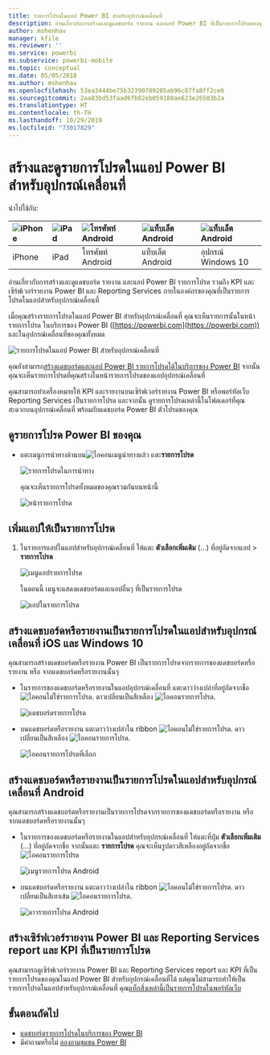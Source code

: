 ```yaml
---
title: รายการโปรดในแอป Power BI สำหรับอุปกรณ์เคลื่อนที่
description: อ่านเกี่ยวกับการสร้างและดูแดชบอร์ด รายงาน และแอป Power BI ที่เป็นรายการโปรดของคุณ รวมถึงเซิร์ฟเวอร์รายงาน Power BI และ Reporting Services report และ KPI ในแอปสำหรับอุปกรณ์เคลื่อนที่
author: mshenhav
manager: kfile
ms.reviewer: ''
ms.service: powerbi
ms.subservice: powerbi-mobile
ms.topic: conceptual
ms.date: 05/05/2018
ms.author: mshenhav
ms.openlocfilehash: 53ea3444be75b32390789205ab96c87fa8ff2ce6
ms.sourcegitcommit: 2aa83bd53faad6fb02eb059188ae623e26503b2a
ms.translationtype: HT
ms.contentlocale: th-TH
ms.lasthandoff: 10/29/2019
ms.locfileid: "73017829"
---
```

# <a name="make-and-view-favorites-in-the-power-bi-mobile-apps"></a>สร้างและดูรายการโปรดในแอป Power BI สำหรับอุปกรณ์เคลื่อนที่
นำไปใช้กับ:

| ![iPhone](./media/mobile-apps-favorites/iphone-logo-50-px.png) | ![iPad](./media/mobile-apps-favorites/ipad-logo-50-px.png) | ![โทรศัพท์ Android](./media/mobile-apps-favorites/android-phone-logo-50-px.png) | ![แท็บเล็ต Android](./media/mobile-apps-favorites/android-tablet-logo-50-px.png) | ![แท็บเล็ต Android](./media/mobile-apps-favorites/win-10-logo-50-px.png) |
|:--- |:--- |:--- |:--- |:--- |
| iPhone |iPad |โทรศัพท์ Android |แท็บเล็ต Android |อุปกรณ์ Windows 10 |

อ่านเกี่ยวกับการสร้างและดูแดชบอร์ด รายงาน และแอป Power BI รายการโปรด รวมถึง KPI และเซิร์ฟเวอร์รายงาน Power BI และ Reporting Services ภายในองค์กรของคุณที่เป็นรายการโปรดในแอปสำหรับอุปกรณ์เคลื่อนที่

เมื่อคุณสร้างรายการโปรดในแอป Power BI สำหรับอุปกรณ์เคลื่อนที่ คุณจะเห็นรายการนั้นในหน้ารายการโปรด ในบริการของ Power BI ([https://powerbi.com](https://powerbi.com)) และในอุปกรณ์เคลื่อนที่ของคุณทั้งหมด 

![รายการโปรดในแอป Power BI สำหรับอุปกรณ์เคลื่อนที่](./media/mobile-apps-favorites/power-bi-android-favorites-reports.png)


คุณยังสามารถ[สร้างแดชบอร์ดและแอป Power BI รายการโปรดได้ในบริการของ Power BI](../end-user-favorite.md) จากนั้น คุณจะเห็นรายการโปรดที่คุณสร้างในหน้ารายการโปรดของแอปอุปกรณ์เคลื่อนที่

คุณสามารถทำเครื่องหมายให้ KPI และรายงานบนเซิร์ฟเวอร์รายงาน Power BI หรือพอร์ทัลเว็บ Reporting Services เป็นรายการโปรด และจากนั้น ดูรายการโปรดเหล่านี้ในโฟลเดอร์ที่คุณสะดวกบนอุปกรณ์เคลื่อนที่ พร้อมกับแดชบอร์ด Power BI ตัวโปรดของคุณ

## <a name="view-your-power-bi-favorites"></a>ดูรายการโปรด Power BI ของคุณ
* แตะเมนูการนำทางด้านบน![ไอคอนเมนูนำทาง](./media/mobile-apps-favorites/power-bi-iphone-global-nav-button.png)แล้ว แตะ**รายการโปรด**
  
  ![รายการโปรดในการนำทาง](./media/mobile-apps-favorites/power-bi-ipad-faves-pbi-report-server.png)
  
  คุณจะเห็นรายการโปรดทั้งหมดของคุณรวมกันบนหน้านี้
  
  ![หน้ารายการโปรด](./media/mobile-apps-favorites/power-bi-ipad-favorites.png)

## <a name="make-an-app-a-favorite"></a>เพิ่มแอปให้เป็นรายการโปรด
1. ในรายการแอปในแอปสำหรับอุปกรณ์เคลื่อนที่ ให้แตะ **ตัวเลือกเพิ่มเติม** (...) ที่อยู่ถัดจากแอป > **รายการโปรด**
   
    ![เมนูแอปรายการโปรด](./media/mobile-apps-favorites/power-bi-android-favorite-app-ellipsis.png)
   
    ในตอนนี้ เมนูจะแสดงแดชบอร์ดและแอปอื่นๆ ที่เป็นรายการโปรด
   
    ![แอปในรายการโปรด](./media/mobile-apps-favorites/power-bi-android-favorite-apps.png)

## <a name="make-a-dashboard-or-report-a-favorite-in-the-ios-and-windows-10-mobile-apps"></a>สร้างแดชบอร์ดหรือรายงานเป็นรายการโปรดในแอปสำหรับอุปกรณ์เคลื่อนที่ iOS และ Windows 10
คุณสามารถสร้างแดชบอร์ดหรือรายงาน Power BI เป็นรายการโปรดจากรายการของแดชบอร์ดหรือรายงาน หรือ จากแดชบอร์ดหรือรายงานนั้นๆ

* ในรายการของแดชบอร์ดหรือรายงานในแอปอุปกรณ์เคลื่อนที่ แตะดาวว่างเปล่าที่อยู่ถัดจากชื่อ ![ไอคอนไม่ใช่รายการโปรด](./././media/mobile-apps-favorites/power-bi-mobile-not-favorite-icon.png). ดาวเปลี่ยนเป็นสีเหลือง ![ไอคอนรายการโปรด](./././media/mobile-apps-favorites/power-bi-mobile-yes-favorite-icon.png).
  
    ![แดชบอร์ดรายการโปรด](./media/mobile-apps-favorites/power-bi-mobile-make-dashboard-favorite.png)
* บนแดชบอร์ดหรือรายงาน แตะดาวว่างเปล่าใน ribbon ![ไอคอนไม่ใช่รายการโปรด](./././media/mobile-apps-favorites/power-bi-mobile-not-favorite-icon.png). ดาวเปลี่ยนเป็นสีเหลือง ![ไอคอนรายการโปรด](./././media/mobile-apps-favorites/power-bi-mobile-yes-favorite-icon.png).
  
    ![ไอคอนรายการโปรดที่เลือก](./media/mobile-apps-favorites/power-bi-mobile-favorite-selected.png)

## <a name="make-a-dashboard-or-report-a-favorite-in-the-android-mobile-apps"></a>สร้างแดชบอร์ดหรือรายงานเป็นรายการโปรดในแอปสำหรับอุปกรณ์เคลื่อนที่ Android
คุณสามารถสร้างแดชบอร์ดหรือรายงานเป็นรายการโปรดจากรายการของแดชบอร์ดหรือรายงาน หรือ จากแดชบอร์ดหรือรายงานนั้นๆ

* ในรายการของแดชบอร์ดหรือรายงานในแอปสำหรับอุปกรณ์เคลื่อนที่ ให้แตะที่ปุ่ม **ตัวเลือกเพิ่มเติม** (...) ที่อยู่ถัดจากชื่อ จากนั้นแตะ **รายการโปรด** คุณจะเห็นรูปดาวสีเหลืองอยู่ถัดจากชื่อ![ไอคอนรายการโปรด](./././media/mobile-apps-favorites/power-bi-mobile-yes-favorite-icon.png)
  
    ![เมนูรายการโปรด Android](./media/mobile-apps-favorites/power-bi-android-make-favorite.png)
* บนแดชบอร์ดหรือรายงาน แตะดาวว่างเปล่าใน ribbon ![ไอคอนไม่ใช่รายการโปรด](./././media/mobile-apps-favorites/power-bi-mobile-not-favorite-icon.png). ดาวเปลี่ยนเป็นสีเทาเข้ม ![ไอคอนรายการโปรด](./media/mobile-apps-favorites/power-bi-android-favorite-icon.png).
  
    ![ดาวรายการโปรด Android](./media/mobile-apps-favorites/power-bi-android-favorite-in-dashboard.png)

## <a name="make-favorite-power-bi-report-server-and-reporting-services-reports-and-kpis"></a>สร้างเซิร์ฟเวอร์รายงาน Power BI และ Reporting Services report และ KPI ที่เป็นรายการโปรด
คุณสามารถดูเซิร์ฟเวอร์รายงาน Power BI และ Reporting Services report และ KPI ที่เป็นรายการโปรดของคุณในแอป Power BI สำหรับอุปกรณ์เคลื่อนที่ได้ แต่คุณไม่สามารถทำให้เป็นรายการโปรดในแอปสำหรับอุปกรณ์เคลื่อนที่ คุณ[แท็กสิ่งเหล่านี้เป็นรายการโปรดในพอร์ทัลเว็บ](../../report-server/tutorial-explore-report-server-web-portal.md#tag-your-favorites) 

## <a name="next-steps"></a>ขั้นตอนถัดไป
* [แดชบอร์ดรายการโปรดในบริการของ Power BI](../end-user-favorite.md) 
* มีคำถามหรือไม่ [ลองถามชุมชน Power BI](http://community.powerbi.com/)

